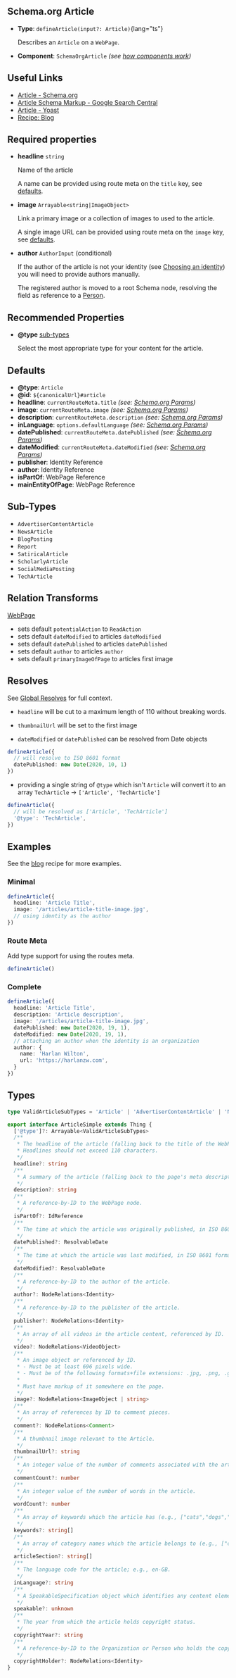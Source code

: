 ## Schema.org Article

- **Type**: `defineArticle(input?: Article)`{lang="ts"}

  Describes an `Article` on a `WebPage`.

- **Component**: `SchemaOrgArticle` _(see [how components work](/schema-org/getting-started/vue-components))_

## Useful Links

- [Article - Schema.org](https://schema.org/Article)
- [Article Schema Markup - Google Search Central](https://developers.google.com/search/docs/advanced/structured-data/article)
- [Article - Yoast](https://developer.yoast.com/features/schema/pieces/article)
- [Recipe: Blog](/schema-org/recipes/blog)

## Required properties

- **headline** `string`

  Name of the article

  A name can be provided using route meta on the `title` key, see [defaults](#defaults).

- **image** `Arrayable<string|ImageObject>`

  Link a primary image or a collection of images to used to the article.

  A single image URL can be provided using route meta on the `image` key, see [defaults](#defaults).

- **author** `AuthorInput` (conditional)

  If the author of the article is not your identity (see [Choosing an identity](/schema-org/recipes/identity)) you will need to provide authors
  manually.

  The registered author is moved to a root Schema node, resolving the field as reference to a [Person](/schema-org/schema/person).

## Recommended Properties

- **@type** [sub-types](#sub-types)

  Select the most appropriate type for your content for the article.

## Defaults

- **@type**: `Article`
- **@id**: `${canonicalUrl}#article`
- **headline**: `currentRouteMeta.title` _(see: [Schema.org Params](/guide/getting-started/params))_
- **image**: `currentRouteMeta.image` _(see: [Schema.org Params](/guide/getting-started/params))_
- **description**: `currentRouteMeta.description` _(see: [Schema.org Params](/guide/getting-started/params))_
- **inLanguage**: `options.defaultLanguage` _(see: [Schema.org Params](/schema-org/getting-started/params))_
- **datePublished**: `currentRouteMeta.datePublished` _(see: [Schema.org Params](/guide/getting-started/params))_
- **dateModified**: `currentRouteMeta.dateModified` _(see: [Schema.org Params](/guide/getting-started/params))_
- **publisher**: Identity Reference
- **author**: Identity Reference
- **isPartOf**: WebPage Reference
- **mainEntityOfPage**: WebPage Reference

## Sub-Types

- `AdvertiserContentArticle`
- `NewsArticle`
- `BlogPosting`
- `Report`
- `SatiricalArticle`
- `ScholarlyArticle`
- `SocialMediaPosting`
- `TechArticle`

## Relation Transforms

[WebPage](/schema-org/schema/webpage)

- sets default `potentialAction` to `ReadAction`
- sets default `dateModified` to articles `dateModified`
- sets default `datePublished` to articles `datePublished`
- sets default `author` to articles `author`
- sets default `primaryImageOfPage` to articles first image

## Resolves

See [Global Resolves](/guide/getting-started/how-it-works#global-resolves) for full context.

- `headline` will be cut to a maximum length of 110 without breaking words.

- `thumbnailUrl` will be set to the first image

- `dateModified` or `datePublished` can be resolved from Date objects

```ts
defineArticle({
  // will resolve to ISO 8601 format
  datePublished: new Date(2020, 10, 1)
})
```

- providing a single string of `@type` which isn't `Article` will convert it to an array `TechArticle` -> `['Article', 'TechArticle']`

```ts
defineArticle({
  // will be resolved as ['Article', 'TechArticle']
  '@type': 'TechArticle',
})
```

## Examples

See the [blog](/schema-org/recipes/blog) recipe for more examples.

### Minimal

```ts
defineArticle({
  headline: 'Article Title',
  image: '/articles/article-title-image.jpg',
  // using identity as the author
})
```

### Route Meta

Add type support for using the routes meta.

```ts
defineArticle()
```

### Complete

```ts
defineArticle({
  headline: 'Article Title',
  description: 'Article description',
  image: '/articles/article-title-image.jpg',
  datePublished: new Date(2020, 19, 1),
  dateModified: new Date(2020, 19, 1),
  // attaching an author when the identity is an organization
  author: {
    name: 'Harlan Wilton',
    url: 'https://harlanzw.com',
  }
})
```

## Types

```ts
type ValidArticleSubTypes = 'Article' | 'AdvertiserContentArticle' | 'NewsArticle' | 'Report' | 'SatiricalArticle' | 'ScholarlyArticle' | 'SocialMediaPosting' | 'TechArticle'

export interface ArticleSimple extends Thing {
  ['@type']?: Arrayable<ValidArticleSubTypes>
  /**
   * The headline of the article (falling back to the title of the WebPage).
   * Headlines should not exceed 110 characters.
   */
  headline?: string
  /**
   * A summary of the article (falling back to the page's meta description content).
   */
  description?: string
  /**
   * A reference-by-ID to the WebPage node.
   */
  isPartOf?: IdReference
  /**
   * The time at which the article was originally published, in ISO 8601 format; e.g., 2015-10-31T16:10:29+00:00.
   */
  datePublished?: ResolvableDate
  /**
   * The time at which the article was last modified, in ISO 8601 format; e.g., 2015-10-31T16:10:29+00:00.
   */
  dateModified?: ResolvableDate
  /**
   * A reference-by-ID to the author of the article.
   */
  author?: NodeRelations<Identity>
  /**
   * A reference-by-ID to the publisher of the article.
   */
  publisher?: NodeRelations<Identity>
  /**
   * An array of all videos in the article content, referenced by ID.
   */
  video?: NodeRelations<VideoObject>
  /**
   * An image object or referenced by ID.
   * - Must be at least 696 pixels wide.
   * - Must be of the following formats+file extensions: .jpg, .png, .gif ,or .webp.
   *
   * Must have markup of it somewhere on the page.
   */
  image?: NodeRelations<ImageObject | string>
  /**
   * An array of references by ID to comment pieces.
   */
  comment?: NodeRelations<Comment>
  /**
   * A thumbnail image relevant to the Article.
   */
  thumbnailUrl?: string
  /**
   * An integer value of the number of comments associated with the article.
   */
  commentCount?: number
  /**
   * An integer value of the number of words in the article.
   */
  wordCount?: number
  /**
   * An array of keywords which the article has (e.g., ["cats","dogs","cake"]).
   */
  keywords?: string[]
  /**
   * An array of category names which the article belongs to (e.g., ["cats","dogs","cake"]).
   */
  articleSection?: string[]
  /**
   * The language code for the article; e.g., en-GB.
   */
  inLanguage?: string
  /**
   * A SpeakableSpecification object which identifies any content elements suitable for spoken results.
   */
  speakable?: unknown
  /**
   * The year from which the article holds copyright status.
   */
  copyrightYear?: string
  /**
   * A reference-by-ID to the Organization or Person who holds the copyright.
   */
  copyrightHolder?: NodeRelations<Identity>
}
```
